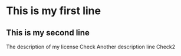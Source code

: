 # This is my first line
## This is my second line
The description of my license
Check
Another description line
Check2
